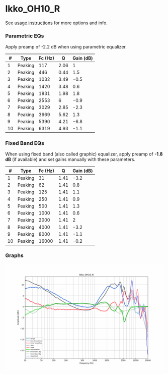 # Ikko_OH10_R
See [usage instructions](https://github.com/jaakkopasanen/AutoEq#usage) for more options and info.

### Parametric EQs
Apply preamp of -2.2 dB when using parametric equalizer.

|   # | Type    |   Fc (Hz) |    Q |   Gain (dB) |
|-----|---------|-----------|------|-------------|
|   1 | Peaking |       117 | 2.06 |         1   |
|   2 | Peaking |       446 | 0.44 |         1.5 |
|   3 | Peaking |      1032 | 3.49 |        -0.5 |
|   4 | Peaking |      1420 | 3.48 |         0.6 |
|   5 | Peaking |      1831 | 1.98 |         1.8 |
|   6 | Peaking |      2553 | 6    |        -0.9 |
|   7 | Peaking |      3029 | 2.85 |        -2.3 |
|   8 | Peaking |      3669 | 5.62 |         1.3 |
|   9 | Peaking |      5390 | 4.21 |        -6.8 |
|  10 | Peaking |      6319 | 4.93 |        -1.1 |

### Fixed Band EQs
When using fixed band (also called graphic) equalizer, apply preamp of **-1.8 dB** (if available) and set gains manually with these parameters.

|   # | Type    |   Fc (Hz) |    Q |   Gain (dB) |
|-----|---------|-----------|------|-------------|
|   1 | Peaking |        31 | 1.41 |        -3.2 |
|   2 | Peaking |        62 | 1.41 |         0.8 |
|   3 | Peaking |       125 | 1.41 |         1.1 |
|   4 | Peaking |       250 | 1.41 |         0.9 |
|   5 | Peaking |       500 | 1.41 |         1.3 |
|   6 | Peaking |      1000 | 1.41 |         0.6 |
|   7 | Peaking |      2000 | 1.41 |         2   |
|   8 | Peaking |      4000 | 1.41 |        -3.2 |
|   9 | Peaking |      8000 | 1.41 |        -1.1 |
|  10 | Peaking |     16000 | 1.41 |        -0.2 |

### Graphs
![](./Ikko_OH10_R.png)
